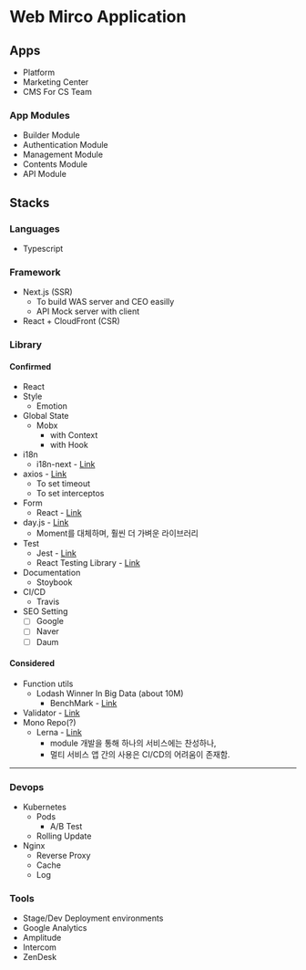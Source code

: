 # Web Mirco Application

## Apps

- Platform
- Marketing Center
- CMS For CS Team

### App Modules

- Builder Module
- Authentication Module
- Management Module
- Contents Module
- API Module

## Stacks

### Languages
- Typescript

### Framework
- Next.js (SSR)
  - To build WAS server and CEO easilly
  - API Mock server with client
- React + CloudFront (CSR)

### Library
#### Confirmed
- React
- Style
  - Emotion
- Global State
  - Mobx
    - with Context
    - with Hook
- i18n
  - i18n-next - [Link](https://github.com/i18next/react-i18next)
- axios - [Link](https://github.com/axios/axios)
  - To set timeout
  - To set interceptos
- Form
  - React - [Link](https://react-hook-form.com/)
- day.js - [Link](https://github.com/iamkun/dayjs)
  - Moment를 대체하며, 훨씬 더 가벼운 라이브러리
- Test
  - Jest - [Link](https://jestjs.io/)
  - React Testing Library - [Link](https://github.com/testing-library/react-testing-library)
- Documentation
  - Stoybook
- CI/CD
  - Travis
- SEO Setting
  - [ ] Google
  - [ ] Naver
  - [ ] Daum

#### Considered
- Function utils
  - Lodash Winner In Big Data (about 10M)
    - BenchMark - [Link](https://www.educative.io/courses/functional-programming-patterns-with-ramdajs/RMkqx1Egxqz)
- Validator - [Link](https://github.com/validatorjs/validator.js)
- Mono Repo(?)
  - Lerna - [Link](https://github.com/lerna/lerna)
    - module 개발을 통해 하나의 서비스에는 찬성하나,
    - 멀티 서비스 앱 간의 사용은 CI/CD의 어려움이 존재함.

---

### Devops
- Kubernetes
  - Pods
    - A/B Test
  - Rolling Update
- Nginx
  - Reverse Proxy
  - Cache
  - Log

### Tools
- Stage/Dev Deployment environments
- Google Analytics
- Amplitude
- Intercom
- ZenDesk
